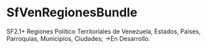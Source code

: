 SfVenRegionesBundle
===================

SF2.1+ Regiones  Político Territoriales de Venezuela, Estados, Paises, Parroquias, Municipios, Ciudades; ->En Desarrollo.
